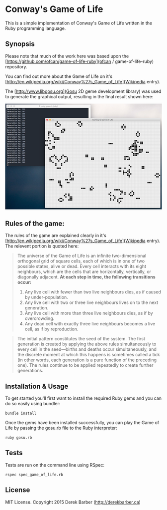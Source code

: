 # Conway's Game of Life

This is a simple implementation of Conway's Game of Life written in the Ruby programming language.

## Synopsis

Please note that much of the work here was based upon the [https://github.com/ofcan/game-of-life-ruby](ofcan / game-of-life-ruby) repository.

You can find out more about the Game of Life on it's [http://en.wikipedia.org/wiki/Conway%27s_Game_of_Life](Wikipedia entry).

The [http://www.libgosu.org](Gosu 2D geme development library) was used to generate the graphical output, resulting in the final result shown here:

![Game of Life in Ruby](game_of_life_screenshot.png)

## Rules of the game:

The rules of the game are explained clearly in it's [http://en.wikipedia.org/wiki/Conway%27s_Game_of_Life](Wikipedia entry). The relevent portion is quoted here:

> The universe of the Game of Life is an infinite two-dimensional orthogonal grid
> of square cells, each of which is in one of two possible states, alive or dead.
> Every cell interacts with its eight neighbours, which are the cells that are
> horizontally, vertically, or diagonally adjacent. **At each step in time, the
> following transitions occur:**
> 
> 1. Any live cell with fewer than two live neighbours dies, as if caused by under-population.
> 2. Any live cell with two or three live neighbours lives on to the next generation.
> 3. Any live cell with more than three live neighbours dies, as if by overcrowding.
> 4. Any dead cell with exactly three live neighbours becomes a live cell, as if by reproduction.

> The initial pattern constitutes the seed of the system. The first generation is
> created by applying the above rules simultaneously to every cell in the
> seed—births and deaths occur simultaneously, and the discrete moment at which
> this happens is sometimes called a tick (in other words, each generation is a
> pure function of the preceding one). The rules continue to be applied repeatedly
> to create further generations.


## Installation & Usage

To get started you'll first want to install the required Ruby gems and you can do so easily using bundler:

```console
bundle install
```

Once the gems have been installed successfully, you can play the Game of Life by passing the gosu.rb file to the Ruby interpreter:

```console
ruby gosu.rb
```

## Tests

Tests are run on the command line using RSpec:

```console
rspec spec_game_of_life.rb
```

## License

MIT License. Copyright 2015 Derek Barber (http://derekbarber.ca)